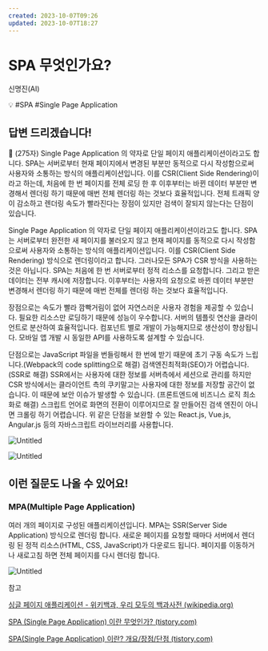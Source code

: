 ```yaml
---
created: 2023-10-07T09:26
updated: 2023-10-07T18:27
---
```

# SPA 무엇인가요?

신명진(AI)

💡 #SPA #Single Page Application 

## **답변 드리겠습니다!**

<aside>
📌 (275자)
Single Page Application 의 약자로 단일 페이지 애플리케이션이라고도 합니다. SPA는 서버로부터 현재 페이지에서 변경된 부분만 동적으로 다시 작성함으로써 사용자와 소통하는 방식의 애플리케이션입니다. 이를 CSR(Client Side Rendering)이라고 하는데, 처음에 한 번 페이지를 전체 로딩 한 후 이후부터는 바뀐 데이터 부분만 변경해서 렌더링 하기 때문에 매번 전체 렌더링 하는 것보다 효율적입니다. 전체 트래픽 양이 감소하고 렌더링 속도가 빨라진다는 장점이 있지만 검색이 잘되지 않는다는 단점이 있습니다.

</aside>

Single Page Application 의 약자로 단일 페이지 애플리케이션이라고도 합니다. SPA는 서버로부터 완전한 새 페이지를 불러오지 않고 현재 페이지를 동적으로 다시 작성함으로써 사용자와 소통하는 방식의 애플리케이션입니다. 이를 CSR(Client Side Rendering) 방식으로 렌더링이라고 합니다. 그러나모든 SPA가 CSR 방식을 사용하는 것은 아닙니다.
 SPA는 처음에 한 번 서버로부터 정적 리소스를 요청합니다. 그리고 받은 데이터는 전부 캐시에 저장합니다. 이후부터는 사용자의 요청으로 바뀐 데이터 부분만 변경해서 렌더링 하기 때문에 매번 전체를 렌더링 하는 것보다 효율적입니다. 

  장점으로는 속도가 빨라 깜빡거림이 없어 자연스러운 사용자 경험을 제공할 수 있습니다. 필요한 리소스만 로딩하기 때문에 성능이 우수합니다. 서버의 템플릿 연산을 클라이언트로 분산하여 효율적입니다. 컴포넌트 별로 개발이 가능해지므로 생산성이 향상됩니다. 모바일 앱 개발 시 동일한 API를 사용하도록 설계할 수 있습니다.

 단점으로는 JavaScript 파일을 번들링해서 한 번에 받기 때문에 초기 구동 속도가 느립니다.(Webpack의 code splitting으로 해결) 검색엔진최적화(SEO)가 어렵습니다. (SSR로 해결) SSR에서는 사용자에 대한 정보를 서버측에서 세션으로 관리를 하지만 CSR 방식에서는 클라이언트 측의 쿠키말고는 사용자에 대한 정보를 저장할 공간이 없습니다.  이 때문에 보안 이슈가 발생할 수 있습니다. (프론트엔드에 비즈니스 로직 최소화로 해결) 스크립트 언어로 화면의 전환이 이루어지므로 잘 만들어진 검색 엔진이 아니면 크롤링 하기 어렵습니다. 위 같은 단점을 보완할 수 있는 React.js, Vue.js, Angular.js 등의 자바스크립트 라이브러리를 사용합니다.

![Untitled](Untitled%2050.png)

![Untitled](Untitled%2051.png)

## **이런 질문도 나올 수 있어요!**

### MPA(Multiple Page Application)

여러 개의 페이지로 구성된 애플리케이션입니다. MPA는 SSR(Server Side Application) 방식으로 렌더링 합니다. 새로운 페이지를 요청할 때마다 서버에서 렌더링 된 정적 리소스(HTML, CSS, JavaScript)가 다운로드 됩니다. 페이지를 이동하거나 새로고침 하면 전체 페이지를 다시 렌더링 합니다.

![Untitled](Untitled%2052.png)

참고

[싱글 페이지 애플리케이션 - 위키백과, 우리 모두의 백과사전 (wikipedia.org)](https://ko.wikipedia.org/wiki/%EC%8B%B1%EA%B8%80_%ED%8E%98%EC%9D%B4%EC%A7%80_%EC%95%A0%ED%94%8C%EB%A6%AC%EC%BC%80%EC%9D%B4%EC%85%98)

[SPA (Single Page Application) 이란 무엇인가? (tistory.com)](https://memostack.tistory.com/51)

[SPA(Single Page Application) 이란? 개요/장점/단점 (tistory.com)](https://doctorson0309.tistory.com/157)